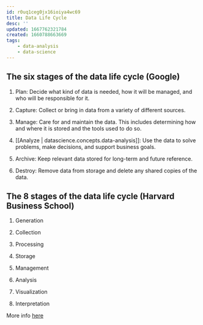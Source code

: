 ```yaml
---
id: r0uq1ceg0jx16ioiya4wc69
title: Data Life Cycle
desc: ''
updated: 1667762321784
created: 1660788663669
tags:
    - data-analysis
    - data-science
---
```


## The six stages of the data life cycle (Google)

1. Plan: Decide what kind of data is needed, how it will be managed, and who will be responsible for it.

1. Capture: Collect or bring in data from a variety of different sources.

1. Manage: Care for and maintain the data. This includes determining how and where it is stored and the tools used to do so.

1. [[Analyze | datascience.concepts.data-analysis]]: Use the data to solve problems, make decisions, and support business goals.

1. Archive: Keep relevant data stored for long-term and future reference.

1. Destroy: Remove data from storage and delete any shared copies of the data.

## The 8 stages of the data life cycle (Harvard Business School)

1. Generation

1. Collection

1. Processing

1. Storage 

1. Management

1. Analysis

1. Visualization

1. Interpretation

More info [here](https://online.hbs.edu/blog/post/data-life-cycle)